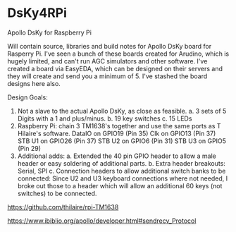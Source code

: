 # DsKy4RPi
Apollo DsKy for Raspberry Pi

Will contain source, libraries and build notes for Apollo DsKy board for Rasperry Pi. I've seen a bunch of these boards created for Arudino, which is hugely limited, and can't run AGC simulators and other software. I've created a board via EasyEDA, which can be designed on their servers and they will create and send you a minimum of 5. I've stashed the board designs here also.

Design Goals:

1. Not a slave to the actual Apollo DsKy, as close as feasible. 
  a. 3 sets of 5 Digits with a 1 and plus/minus.
  b. 19 key switches
  c. 15 LEDs
2. Raspberry Pi: chain 3 TM1638's together and use the same ports as T Hilaire's software.
   DataIO on GPIO19 (Pin 35)
   Clk on GPIO13 (Pin 37)
   STB U1 on GPIO26 (Pin 37)
   STB U2 on GPIO6 (Pin 31)
   STB U3 on GPIO5 (Pin 29)
3. Additional adds:
   a. Extended the 40 pin GPIO header to allow a male header or easy soldering of additional parts.
   b. Extra header breakouts: Serial, SPI
   c. Connection headers to allow additional switch banks to be connected: Since U2 and U3 keyboard connections where not needed, I broke out those to a header which will allow an additional 60 keys (not switches) to be connected. 

https://github.com/thilaire/rpi-TM1638

https://www.ibiblio.org/apollo/developer.html#sendrecv_Protocol
